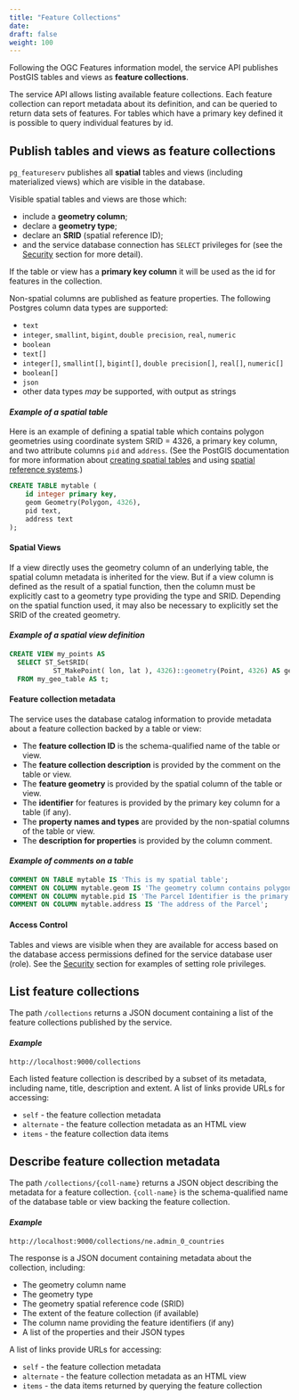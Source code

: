 ```yaml
---
title: "Feature Collections"
date:
draft: false
weight: 100
---
```


Following the OGC Features information model, the service API publishes
PostGIS tables and views as **feature collections**.

The service API allows listing available feature collections.
Each feature collection can report metadata about its definition,
and can be queried to return data sets of features.
For tables which have a primary key defined
it is possible to query individual features by id.

## Publish tables and views as feature collections

`pg_featureserv` publishes all **spatial** tables and views (including materialized views)
which are visible in the database.

Visible spatial tables and views are those which:

* include a **geometry column**;
* declare a **geometry type**;
* declare an **SRID** (spatial reference ID);
* and the service database connection has `SELECT` privileges for
  (see the [Security](/usage/security/) section for more detail).

If the table or view has a **primary key column** it will
be used as the id for features in the collection.

Non-spatial columns are published as feature properties.
The following Postgres column data types are supported:

* `text`
* `integer`, `smallint`, `bigint`, `double precision`, `real`, `numeric`
* `boolean`
* `text[]`
* `integer[]`, `smallint[]`, `bigint[]`, `double precision[]`, `real[]`, `numeric[]`
* `boolean[]`
* `json`
* other data types *may* be supported, with output as strings

#### *Example of a spatial table*

Here is an example of defining a spatial table
which contains polygon geometries using coordinate system SRID = 4326,
a primary key column,
and two attribute columns `pid` and `address`.
(See the PostGIS documentation for more information about
[creating spatial tables](https://postgis.net/docs/manual-3.0/using_postgis_dbmanagement.html#Create_Spatial_Table)
and using [spatial reference systems](https://postgis.net/docs/manual-3.0/using_postgis_dbmanagement.html#spatial_ref_sys).)

```sql
CREATE TABLE mytable (
    id integer primary key,
    geom Geometry(Polygon, 4326),
    pid text,
    address text
);
```

#### Spatial Views
If a view directly uses the geometry column of an underlying table,
the spatial column metadata is inherited for the view.
But if a view column is defined as the result of a spatial function,
then the column must be explicitly cast to a geometry type providing the type and SRID.
Depending on the spatial function used, it may also be necessary to
explicitly set the SRID of the created geometry.

#### *Example of a spatial view definition*
```sql
CREATE VIEW my_points AS
  SELECT ST_SetSRID(
           ST_MakePoint( lon, lat ), 4326)::geometry(Point, 4326) AS geom
  FROM my_geo_table AS t;
```

#### Feature collection metadata

The service uses the database catalog information to provide metadata about a feature collection backed by a table or view:

* The **feature collection ID** is the schema-qualified name of the table or view.
* The **feature collection description** is provided by the comment on the table or view.
* The **feature geometry** is provided by the spatial column of the table or view.
* The **identifier** for features is provided by the primary key column for a table (if any).
* The **property names and types** are provided by the non-spatial columns of the table or view.
* The **description for properties** is provided by the column comment.

#### *Example of comments on a table*
```sql
COMMENT ON TABLE mytable IS 'This is my spatial table';
COMMENT ON COLUMN mytable.geom IS 'The geometry column contains polygons in SRS 4326';
COMMENT ON COLUMN mytable.pid IS 'The Parcel Identifier is the primary key';
COMMENT ON COLUMN mytable.address IS 'The address of the Parcel';
```

#### Access Control

Tables and views are visible when they are available for access
based on the database access permissions defined for the service database user (role).
See the [Security](./security/) section for examples of setting role privileges.


## List feature collections

The path `/collections` returns a JSON document containing a list of the feature collections published by the service.

#### *Example*
```
http://localhost:9000/collections
```

Each listed feature collection is described by a subset of its metadata,
including name, title, description and extent.
A list of links provide URLs for accessing:

* `self` - the feature collection metadata
* `alternate` - the feature collection metadata as an HTML view
* `items` - the feature collection data items


## Describe feature collection metadata

The path `/collections/{coll-name}` returns a JSON object describing
the metadata for a feature collection.
`{coll-name}` is the schema-qualified name of the database table or view
backing the feature collection.

#### *Example*
```
http://localhost:9000/collections/ne.admin_0_countries
```

The response is a JSON document containing metadata about the collection, including:

* The geometry column name
* The geometry type
* The geometry spatial reference code (SRID)
* The extent of the feature collection (if available)
* The column name providing the feature identifiers (if any)
* A list of the properties and their JSON types

A list of links provide URLs for accessing:

* `self` - the feature collection metadata
* `alternate` - the feature collection metadata as an HTML view
* `items` - the data items returned by querying the feature collection
